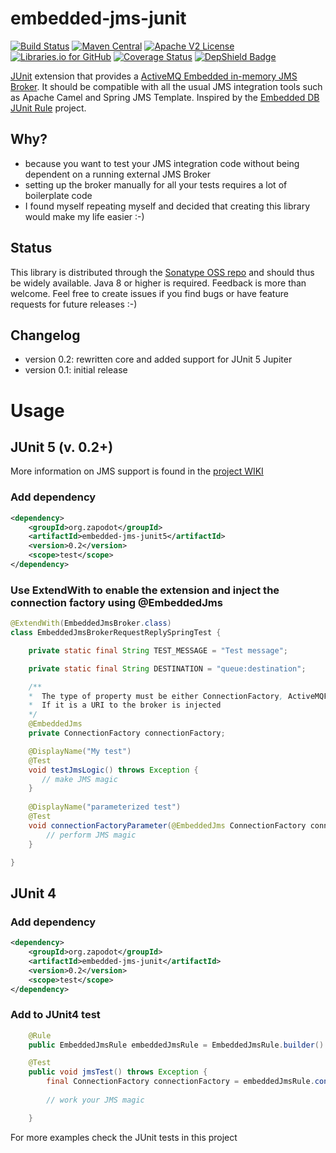embedded-jms-junit
=================

[![Build Status](https://github.com/zapodot/embedded-jms-junit/workflows/Java%20CI/badge.svg)](https://github.com/zapodot/embedded-jms-junit/actions?query=workflow%3A%22Java+CI%22)
[![Maven Central](https://maven-badges.herokuapp.com/maven-central/org.zapodot/embedded-jms-junit/badge.svg)](https://maven-badges.herokuapp.com/maven-central/org.zapodot/embedded-jms-junit)
[![Apache V2 License](http://img.shields.io/badge/license-Apache%20V2-blue.svg)](//github.com/zapodot/embedded-jms-junit/blob/master/LICENSE)
[![Libraries.io for GitHub](https://img.shields.io/librariesio/github/zapodot/embedded-jms-junit.svg)](https://libraries.io/github/zapodot/embedded-db-junit)
[![Coverage Status](https://coveralls.io/repos/github/zapodot/embedded-jms-junit/badge.svg?branch=master)](https://coveralls.io/github/zapodot/embedded-jms-junit?branch=master)
[![DepShield Badge](https://depshield.sonatype.org/badges/zapodot/embedded-jms-junit/depshield.svg)](https://depshield.github.io)

[JUnit](http://junit.org/) extension that provides a [ActiveMQ Embedded in-memory JMS Broker](http://activemq.apache.org/). 
It should be compatible with all the usual JMS integration tools such as Apache Camel and Spring JMS Template. Inspired by the [Embedded DB JUnit Rule](//github.com/zapodot/embedded-db-junit) project.

## Why?
* because you want to test your JMS integration code without being dependent on a running external JMS Broker
* setting up the broker manually for all your tests requires a lot of boilerplate code
* I found myself repeating myself and decided that creating this library would make my life easier :-)

## Status
This library is distributed through the [Sonatype OSS repo](https://oss.sonatype.org/) and should thus be widely available. Java 8 or higher is required.
Feedback is more than welcome. Feel free to create issues if you find bugs or have feature requests for future releases :-)

## Changelog
* version 0.2: rewritten core and added support for JUnit 5 Jupiter
* version 0.1: initial release

# Usage
## JUnit 5 (v. 0.2+)
More information on JMS support is found in the [project WIKI](//github.com/zapodot/embedded-jms-junit/wiki/Using-with-JUnit-5-Jupiter)
### Add dependency
```xml
<dependency>
    <groupId>org.zapodot</groupId>
    <artifactId>embedded-jms-junit5</artifactId>
    <version>0.2</version>
    <scope>test</scope>
</dependency>
```
### Use ExtendWith to enable the extension and inject the connection factory using @EmbeddedJms
```java 
@ExtendWith(EmbeddedJmsBroker.class)
class EmbeddedJmsBrokerRequestReplySpringTest {

    private static final String TEST_MESSAGE = "Test message";

    private static final String DESTINATION = "queue:destination";

    /**
    *  The type of property must be either ConnectionFactory, ActiveMQFactory or URI.
    *  If it is a URI to the broker is injected
    */
    @EmbeddedJms 
    private ConnectionFactory connectionFactory;

    @DisplayName("My test")
    @Test
    void testJmsLogic() throws Exception {
       // make JMS magic
    }
    
    @DisplayName("parameterized test")
    @Test
    void connectionFactoryParameter(@EmbeddedJms ConnectionFactory connectionFactory) {
        // perform JMS magic
    }

}
``` 
## JUnit 4
### Add dependency
```xml
<dependency>
    <groupId>org.zapodot</groupId>
    <artifactId>embedded-jms-junit</artifactId>
    <version>0.2</version>
    <scope>test</scope>
</dependency>
```

### Add to JUnit4 test
```java
    @Rule
    public EmbeddedJmsRule embeddedJmsRule = EmbeddedJmsRule.builder().build();

    @Test
    public void jmsTest() throws Exception {
        final ConnectionFactory connectionFactory = embeddedJmsRule.connectionFactory();
        
        // work your JMS magic

    }
```
For more examples check the JUnit tests in this project
